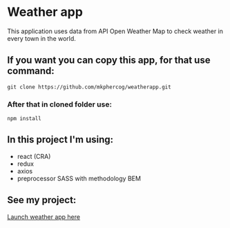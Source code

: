 # Weather app

This application uses data from API Open Weather Map to check weather in every town in the world.

## If you want you can copy this app, for that use command:

```
git clone https://github.com/mkphercog/weatherapp.git
```

### After that in cloned folder use:

```
npm install
```

## In this project I'm using:

- react (CRA)
- redux
- axios
- preprocessor SASS with methodology BEM

## See my project:

[Launch weather app here](https://mkphercog.github.io/weatherapp/)
